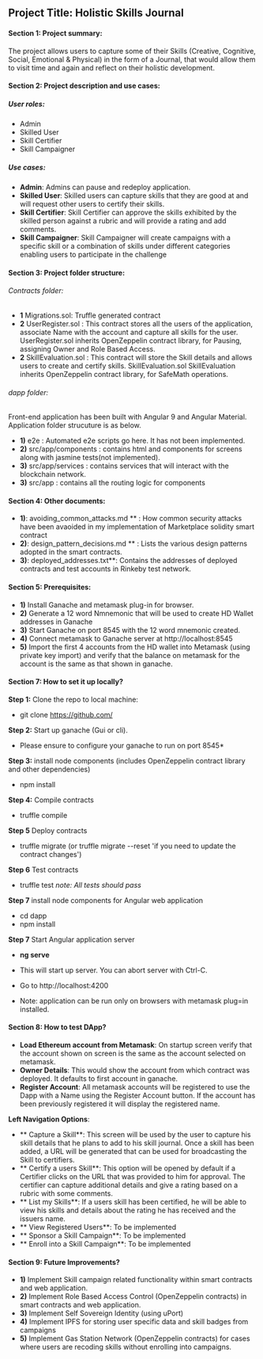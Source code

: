 ## Project Title: Holistic Skills Journal
 
#### Section 1: Project summary:
The project allows users to capture some of their Skills (Creative, Cognitive, Social, Emotional & Physical) in the form of a Journal, that would allow them to visit time and again and reflect on their holistic development.

#### Section 2: Project description and use cases:
##### User roles: 
* Admin 
* Skilled User
* Skill Certifier
* Skill Campaigner

##### Use cases:

* **Admin**: Admins can pause and redeploy application.
* **Skilled User**: Skilled users can capture skills that they are good at and will request other users to certify their skills.
* **Skill Certifier**: Skill Certifier can approve the skills exhibited by the skilled person against a rubric and will provide a rating and add comments.
* **Skill Campaigner**: Skill Campaigner will create campaigns with a specific skill or a combination of skills under different categories enabling users to participate in the challenge 


#### Section 3: Project folder structure:

###### Contracts folder: 
* **1** Migrations.sol: Truffle generated contract
* **2** UserRegister.sol : This contract stores all the users of the application, associate Name with the account and capture all skills for the user.
UserRegister.sol inherits OpenZeppelin contract library, for Pausing, assigning Owner and Role Based Access.
* **2** SkillEvaluation.sol : This contract will store the Skill details and allows users to create and certify skills.
SkillEvaluation.sol SkillEvaluation inherits OpenZeppelin contract library, for SafeMath operations.

###### dapp folder: 
Front-end application has been built with Angular 9 and Angular Material. Application folder strucuture is as below.
* **1)** e2e : Automated e2e scripts go here. It has not been implemented.
* **2)** src/app/components : contains html and components for screens along with jasmine tests(not implemented).
* **3)** src/app/services : contains services that will interact with the blockchain network.
* **3)** src/app : contains all the routing logic for components

#### Section 4: Other documents:
* **1)**: avoiding_common_attacks.md ** : How common security attacks have been avaoided in my implementation of Marketplace solidity smart contract
* **2)**: design_pattern_decisions.md ** : Lists the various design patterns adopted in the smart contracts.
* **3)**: deployed_addresses.txt**: Contains the addresses of deployed contracts and test accounts in Rinkeby test network.

#### Section 5: Prerequisites:
* **1)** Install Ganache and metamask plug-in for browser.
* **2)** Generate a 12 word Nmnemonic that will be used to create HD Wallet addresses in Ganache
* **3)** Start Ganache on port 8545 with the 12 word mnemonic created.
* **4)** Connect metamask to Ganache server at http://localhost:8545
* **5)** Import the first 4 accounts from the HD wallet into Metamask (using private key import) and verify that the balance on metamask for the account is the same as that shown in ganache.

#### Section 7: How to set it up locally?
**Step 1:** Clone the repo to local machine:
* git clone https://github.com/

**Step 2:**  Start up ganache (Gui or cli).
* Please ensure to configure your ganache to run on port 8545*

**Step 3:** install node components (includes OpenZeppelin contract library and other dependencies)
* npm install


**Step 4:** Compile contracts
* truffle compile

**Step 5** Deploy contracts
* truffle migrate (or truffle migrate --reset 'if you need to update the contract changes')

**Step 6** Test contracts 
* truffle test 
*note: All tests should pass*

**Step 7** install node components for Angular web application
* cd dapp 
* npm install 

**Step 7** Start Angular application server
* **ng serve**
* This will start up server. You can abort server with Ctrl-C.


* Go to http://localhost:4200 
* Note: application can be run only on browsers with metamask plug=in installed.

#### Section 8: How to test DApp?
* **Load Ethereum account from Metamask**: On startup screen verify that the account shown  on screen is the same as the account selected on metamask.
* **Owner Details**: This would show the account from which contract was deployed. It defaults to first account in ganache.
* **Register Account**: All metamask accounts will be registered to use the Dapp with a Name using the Register Account button. If the account has been previously registered it will display the registered name.

**Left Navigation Options**: 

* ** Capture a Skill**: This screen will be used by the user to capture his skill details that he plans to add to his skill journal. Once a skill has been added, a URL will be generated that can be used for broadcasting the Skill to certifiers.
* ** Certify a users Skill**: This option will be opened by default if a Certifier clicks on the URL that was provided to him for approval. The certifier can capture additional details and give a rating based on a rubric with some comments.
* ** List my Skills**: If a users skill has been certified, he will be able to view his skills and details about the rating he has received and the issuers name.
* ** View Registered Users**: To be implemented
* ** Sponsor a Skill Campaign**: To be implemented
* ** Enroll into a Skill Campaign**: To be implemented

#### Section 9: Future Improvements?
* **1)** Implement Skill campaign related functionality within smart contracts and web application. 
* **2)** Implement Role Based Access Control (OpenZeppelin contracts) in smart contracts and web application.
* **3)** Implement Self Sovereign Identity (using uPort)
* **4)** Implement IPFS for storing user specific data and skill badges from campaigns
* **5)** Implement Gas Station Network (OpenZeppelin contracts) for cases where users are recoding skills without enrolling into campaigns.
